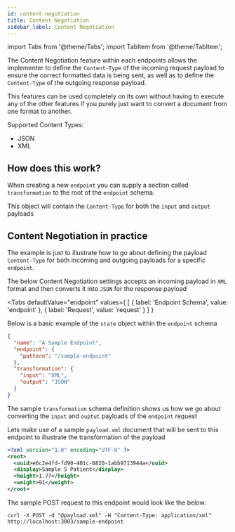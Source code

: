 ```yaml
---
id: content-negotiation
title: Content Negotiation
sidebar_label: Content Negotiation
---
```


import Tabs from '@theme/Tabs';
import TabItem from '@theme/TabItem';

The Content Negotiation feature within each endpoints allows the implementer to define the `Content-Type` of the incoming request payload to ensure the correct formatted data is being sent, as well as to define the `Content-Type` of the outgoing response payload.

This features can be used completely on its own without having to execute any of the other features if you purely just want to convert a document from one format to another.

Supported Content Types:
  - JSON
  - XML

## How does this work?

When creating a new `endpoint` you can supply a section called `transformation` to the root of the `endpoint` schema.

This object will contain the `Content-Type` for both the `input` and `output` payloads

## Content Negotiation in practice

The example is just to illustrate how to go about defining the payload `Content-Type` for both incoming and outgoing payloads for a specific `endpoint`.

The below Content Negotiation settings accepts an incoming payload in `XML` format and then converts it into `JSON` for the response payload

<Tabs
  defaultValue="endpoint"
  values={
    [
      { label: 'Endpoint Schema', value: 'endpoint' },
      { label: 'Request', value: 'request' }
    ]
  }
>
<TabItem value="endpoint">

Below is a basic example of the `state` object within the `endpoint` schema

```json {6-9}
{
  "name": "A Sample Endpoint",
  "endpoint": {
    "pattern": "/sample-endpoint"
  },
  "transformation": {
    "input": "XML",
    "output": "JSON"
  }
}
```

</TabItem>
<TabItem value="request">

The sample `transformation` schema definition shows us how we go about converting the `input` and `ouptut` payloads of the `endpoint` request

Lets make use of a sample `payload.xml` document that will be sent to this endpoint to illustrate the transformation of the payload

```xml
<?xml version="1.0" encoding="UTF-8" ?>
<root>
  <uuid>e6c2e4fd-fd90-401c-8820-1abb9713944a</uuid>
  <display>Sample S Patient</display>
  <height>1.77</height>
  <weight>91</weight>
</root>
```

The sample POST request to this endpoint would look like the below:

```curl
curl -X POST -d "@payload.xml" -H "Content-Type: application/xml" http://localhost:3003/sample-endpoint
```

</TabItem>
</Tabs>
